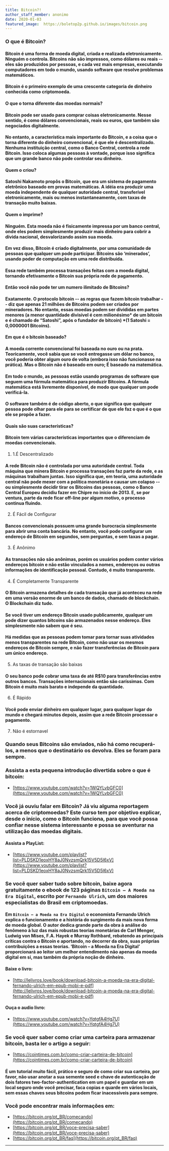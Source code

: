 ```yaml
---
title: Bitcoin?!
author_staff_member: anonimo
date: 2020-01-03
featured_image:  https://boletop2p.github.io/images/bitcoin.png
---
```


### O que é Bitcoin?

#### Bitcoin é uma forma de moeda digital, criada e realizada eletronicamente. Ninguém o controla. Bitcoins não são impressos, como dólares ou reais -- eles são produzidos por pessoas, e cada vez mais empresas, executando computadores em todo o mundo, usando software que resolve problemas matemáticos.

#### Bitcoin é o primeiro exemplo de uma crescente categoria de dinheiro conhecida como criptomoeda.

#### O que o torna diferente das moedas normais?

#### Bitcoin pode ser usado para comprar coisas eletronicamente. Nesse sentido, é como dólares convencionais, reais ou euros, que também são negociados digitalmente.

#### No entanto, a característica mais importante do Bitcoin, e a coisa que o torna diferente do dinheiro convencional, é que ele é descentralizado. Nenhuma instituição central, como o Banco Central, controla a rede Bitcoin. Isso coloca algumas pessoas à vontade, porque isso significa que um grande banco não pode controlar seu dinheiro.

#### Quem o criou?

#### Satoshi Nakamoto propôs o Bitcoin, que era um sistema de pagamento eletrônico baseado em provas matemáticas. A idéia era produzir uma moeda independente de qualquer autoridade central, transferível eletronicamente, mais ou menos instantaneamente, com taxas de transação muito baixas.

#### Quem o imprime?

#### Ninguém. Esta moeda não é fisicamente impressa por um banco central, onde eles podem simplesmente produzir mais dinheiro para cobrir a dívida nacional, desvalorizando assim sua moeda.

#### Em vez disso, Bitcoin é criado digitalmente, por uma comunidade de pessoas que qualquer um pode participar. Bitcoins são ‘minerados’, usando poder de computação em uma rede distribuída.

#### Essa rede também processa transações feitas com a moeda digital, tornando efetivamente o Bitcoin sua própria rede de pagamento.

#### Então você não pode ter um numero ilimitado de Bitcoins?

#### Exatamente. O protocolo bitcoin -- as regras que fazem bitcoin trabalhar -- diz que apenas 21 milhões de Bitcoins podem ser criados por mineradores. No entanto, essas moedas podem ser divididas em partes menores (a menor quantidade divisível é cem milionésimo* de um bitcoin e é chamado de “Satoshi”, após o fundador de bitcoin) *(1 Satoshi = 0,0000001 Bitcoins).
#### Em que é o bitcoin baseado?

#### A moeda corrente convencional foi baseada no ouro ou na prata. Teoricamente, você sabia que se você entregasse um dólar no banco, você poderia obter algum ouro de volta (embora isso não funcionasse na prática). Mas o Bitcoin não é baseado em ouro; É baseado na matemática.

#### Em todo o mundo, as pessoas estão usando programas de software que seguem uma fórmula matemática para produzir Bitcoins. A fórmula matemática está livremente disponível, de modo que qualquer um pode verificá-la.

#### O software também é de código aberto, o que significa que qualquer pessoa pode olhar para ele para se certificar de que ele faz o que é o que ele se propõe a fazer.
#### Quais são suas características?

#### Bitcoin tem várias características importantes que o diferenciam de moedas convencionais.
1. 1.É Descentralizado

#### A rede Bitcoin não é controlada por uma autoridade central. Toda máquina que minera Bitcoin e processa transações faz parte da rede, e as máquinas trabalham juntas. Isso significa que, em teoria, uma autoridade central não pode mexer com a política monetária e causar um colapso -- ou simplesmente decidir tirar os Bitcoins das pessoas, como o Banco Central Europeu decidiu fazer em Chipre no início de 2013. E, se por ventura, parte da rede ficar off-line por algum motivo, o processo continua fluindo.
2. É Fácil de Configurar

#### Bancos convencionais possuem uma grande burocracia simplesmente para abrir uma conta bancária. No entanto, você pode configurar um endereço de Bitcoin em segundos, sem perguntas, e sem taxas a pagar.
3. É Anônimo

#### As transações não são anônimas, porém os usuários podem conter vários endereços bitcoin e não estão vinculados a nomes, endereços ou outras informações de identificação pessoal. Contudo, é muito transparente.
4. É Completamente Transparente

#### O Bitcoin armazena detalhes de cada transação que já aconteceu na rede em uma versão enorme de um banco de dados, chamado de blockchain. O Blockchain diz tudo.

#### Se você tiver um endereço Bitcoin usado publicamente, qualquer um pode dizer quantos bitcoins são armazenados nesse endereço. Eles simplesmente não sabem que é seu.

#### Há medidas que as pessoas podem tomar para tornar suas atividades menos transparentes na rede Bitcoin, como não usar os mesmos endereços de Bitcoin sempre, e não fazer transferências de Bitcoin para um único endereço.
5. As taxas de transação são baixas

#### O seu banco pode cobrar uma taxa de até R$10 para transferências entre outros bancos. Transações internacionais então são caríssimas. Com Bitcoin é muito mais barato e independe da quantidade.
6. É Rápido

#### Você pode enviar dinheiro em qualquer lugar, para qualquer lugar do mundo e chegará minutos depois, assim que a rede Bitcoin processar o pagamento.
7. Não é estornavel

### Quando seus Bitcoins são enviados, não há como recuperá-los, a menos que o destinatário os devolva. Eles se foram para sempre.

### Assista a esta pequena introdução divertida sobre o que é bitcoin:

* [https://www.youtube.com/watch?v=1WQYLvbGFC0](https://www.youtube.com/watch?v=1WQYLvbGFC0)


### Você já ouviu falar em Bitcoin? Já viu alguma reportagem acerca de criptomoedas? Este curso tem por objetivo explicar, desde o início, como o Bitcoin funciona, para que você possa confiar nesse sistema interessante e possa se aventurar na utilização das moedas digitais.

#### Assista a PlayList:

* [https://www.youtube.com/playlist?list=PLDSKD1eoxHY8aJ0NvzsmQrk15V5D5l6xV](https://www.youtube.com/playlist?list=PLDSKD1eoxHY8aJ0NvzsmQrk15V5D5l6xV)


### Se você quer saber tudo sobre bitcoin, baixe agora gratuitamente o ebook de 123 páginas `Bitcoin – A Moeda na Era Digital`, escrito por `Fernando Ulrich`, um dos maiores especialistas do Brasil em criptomoedas.

#### Em `Bitcoin – a Moeda na Era Digital` o economista Fernando Ulrich explica o funcionamento e a história do surgimento da mais nova forma de moeda global. O autor dedica grande parte da obra à análise do fenômeno à luz das mais robustas teorias monetárias de Carl Menger, Ludwig von Mises, F.A. Hayek e Murray Rothbard, rebatendo as principais críticas contra o Bitcoin e aportando, no decorrer da obra, suas próprias contribuições a essas teorias. ‘Bitcoin – a Moeda na Era Digital’ proporcionará ao leitor um melhor entendimento não apenas da moeda digital em si, mas também da própria noção de dinheiro.

#### Baixe o livro:

* [http://lelivros.love/book/download-bitcoin-a-moeda-na-era-digital-fernando-ulrich-em-epub-mobi-e-pdf](http://lelivros.love/book/download-bitcoin-a-moeda-na-era-digital-fernando-ulrich-em-epub-mobi-e-pdf)

#### Ouça o audio livro:

* [https://www.youtube.com/watch?v=YqtgfA4Hg7U](https://www.youtube.com/watch?v=YqtgfA4Hg7U)


### Se você quer saber como criar uma carteira para armazenar bitcoin, basta ler o artigo a seguir:

* [https://cointimes.com.br/como-criar-carteira-de-bitcoin](https://cointimes.com.br/como-criar-carteira-de-bitcoin)


#### É um tutorial muito fácil, prático e seguro de como criar sua carteira, por favor, não usar anotar a sua semente **seed** e chave de autenticação de dois fatores **two-factor-authentication** em um papel e guardar em um local seguro onde você precisar, faca copias e quarde em vários locais, sem essas chaves seus **bitcoins** podem ficar **inacessíveis** para **sempre**.

### Você pode encontrar mais informações em:

* [https://bitcoin.org/pt_BR/comecando](https://bitcoin.org/pt_BR/comecando)
* [https://bitcoin.org/pt_BR/voce-precisa-saber](https://bitcoin.org/pt_BR/voce-precisa-saber)
* [https://bitcoin.org/pt_BR/faq](https://bitcoin.org/pt_BR/faq)

---

